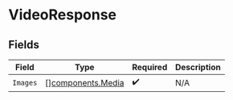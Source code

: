# VideoResponse


## Fields

| Field                                                  | Type                                                   | Required                                               | Description                                            |
| ------------------------------------------------------ | ------------------------------------------------------ | ------------------------------------------------------ | ------------------------------------------------------ |
| `Images`                                               | [][components.Media](../../models/components/media.md) | :heavy_check_mark:                                     | N/A                                                    |